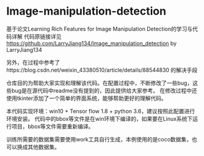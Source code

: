 # Image-manipulation-detection
基于论文Learning Rich Features for Image Manipulation Detection的学习与代码详解
代码原链接详见 https://github.com/LarryJiang134/Image_manipulation_detection  by LarryJiang134

另外，在过程中参考了https://blog.csdn.net/weixin_43380510/article/details/88544830 的解决手段

仓库目的为帮助大家实现和理解该代码。在配置过程中，不断修改了一些bug，这些bug是在源代码中readme没有提到的，因此提供给大家参考。
在修改过程中还使用tkinter添加了一个简单的界面系统，能够帮助更好的理解代码。

本代码实现环境：win10 + Tensor flow 1.8 + python 3.6，建议按照此配置进行环境安装。
代码中的bbox等文件是在win环境下编译的，如果要在Linux系统下运行项目，bbox等文件需要重新编译。

训练所需要的数据集需要使用work工具自行生成，本例使用的是coco数据集，也可以换成其他数据集。
